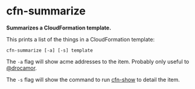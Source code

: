cfn-summarize
======

**Summarizes a CloudFormation template.**

This prints a list of the things in a CloudFormation template:

    cfn-summarize [-a] [-s] template
    
The ```-a``` flag will show acme addresses to the item. Probably only useful to [@drocamor](https://github.com/drocamor).

The ```-s``` flag will show the command to run [cfn-show](https://github.com/controlgroup/cfn-show) to detail the item.